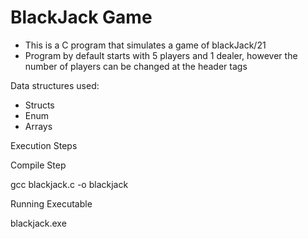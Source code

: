 # BlackJack Game

- This is a C program that simulates a game of blackJack/21
- Program by default starts with 5 players and 1 dealer, however the number of players can be changed at the header tags

Data structures used:

- Structs
- Enum
- Arrays

Execution Steps

Compile Step

gcc blackjack.c -o blackjack

Running Executable

blackjack.exe


